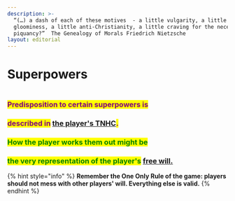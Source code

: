 ```yaml
---
description: >-
  “(…) a dash of each of these motives  - a little vulgarity, a little
  gloominess, a little anti-Christianity, a little craving for the necessary
  piquancy?”  The Genealogy of Morals Friedrich Nietzsche
layout: editorial
---
```


# Superpowers

<figure><img src="../../../../../.gitbook/assets/pexels-btgl-♡-13374653.jpg" alt=""><figcaption></figcaption></figure>

### <mark style="color:purple;">Predisposition to certain superpowers is</mark>&#x20;

### <mark style="color:purple;">described in</mark> [the player's TNHC](../../../astrology/the-usdchoice-of-astrology/the-hubble-chart-thc/birth-chart/)<mark style="color:purple;">.</mark>



### &#x20;                                            <mark style="color:green;">How the player works them out might be</mark>&#x20;

### &#x20;                                            <mark style="color:green;">the very representation of the player's</mark> [free will.](../undefined-1.md)



{% hint style="info" %}
**Remember the One Only Rule of the game: players should not mess with other players' will. Everything else is valid.**
{% endhint %}
